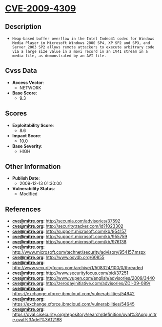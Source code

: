 
# [CVE-2009-4309](https://cve.mitre.org/cgi-bin/cvename.cgi?name=CVE-2009-4309)

## Description

- `Heap-based buffer overflow in the Intel Indeo41 codec for Windows Media Player in Microsoft Windows 2000 SP4, XP SP2 and SP3, and Server 2003 SP2 allows remote attackers to execute arbitrary code via a large size value in a movi record in an IV41 stream in a media file, as demonstrated by an AVI file.`

## Cvss Data

- **Access Vector**:
  - NETWORK
- **Base Score**:
  - 9.3

## Scores

- **Exploitability Score**:
  - 8.6
- **Impact Score**:
  - 10.0
- **Base Severity**:
  - HIGH

## Other Information

- **Publish Date**:
  - 2009-12-13 01:30:00
- **Vulnerability Status**:
  - Modified

## References

- **cve@mitre.org**: http://secunia.com/advisories/37592
- **cve@mitre.org**: http://securitytracker.com/id?1023302
- **cve@mitre.org**: http://support.microsoft.com/kb/954157
- **cve@mitre.org**: http://support.microsoft.com/kb/955759
- **cve@mitre.org**: http://support.microsoft.com/kb/976138
- **cve@mitre.org**: http://www.microsoft.com/technet/security/advisory/954157.mspx
- **cve@mitre.org**: http://www.osvdb.org/60855
- **cve@mitre.org**: http://www.securityfocus.com/archive/1/508324/100/0/threaded
- **cve@mitre.org**: http://www.securityfocus.com/bid/37251
- **cve@mitre.org**: http://www.vupen.com/english/advisories/2009/3440
- **cve@mitre.org**: http://zerodayinitiative.com/advisories/ZDI-09-089/
- **cve@mitre.org**: https://exchange.xforce.ibmcloud.com/vulnerabilities/54642
- **cve@mitre.org**: https://exchange.xforce.ibmcloud.com/vulnerabilities/54645
- **cve@mitre.org**: https://oval.cisecurity.org/repository/search/definition/oval%3Aorg.mitre.oval%3Adef%3A12188
